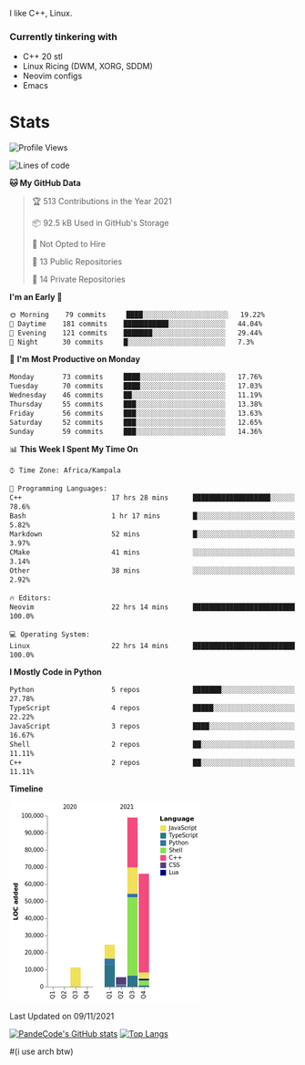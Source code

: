 I like C++, Linux.
### Currently tinkering with
 - C++ 20 stl
 - Linux Ricing (DWM, XORG, SDDM)
 - Neovim configs
 - Emacs

# Stats
<!--START_SECTION:waka-->
![Profile Views](http://img.shields.io/badge/Profile%20Views-8-blue)

![Lines of code](https://img.shields.io/badge/From%20Hello%20World%20I%27ve%20Written-206497%20lines%20of%20code-blue)

**🐱 My GitHub Data** 

> 🏆 513 Contributions in the Year 2021
 > 
> 📦 92.5 kB Used in GitHub's Storage 
 > 
> 🚫 Not Opted to Hire
 > 
> 📜 13 Public Repositories 
 > 
> 🔑 14 Private Repositories  
 > 
**I'm an Early 🐤** 

```text
🌞 Morning    79 commits     ████░░░░░░░░░░░░░░░░░░░░░   19.22% 
🌆 Daytime    181 commits    ███████████░░░░░░░░░░░░░░   44.04% 
🌃 Evening    121 commits    ███████░░░░░░░░░░░░░░░░░░   29.44% 
🌙 Night      30 commits     █░░░░░░░░░░░░░░░░░░░░░░░░   7.3%

```
📅 **I'm Most Productive on Monday** 

```text
Monday       73 commits     ████░░░░░░░░░░░░░░░░░░░░░   17.76% 
Tuesday      70 commits     ████░░░░░░░░░░░░░░░░░░░░░   17.03% 
Wednesday    46 commits     ██░░░░░░░░░░░░░░░░░░░░░░░   11.19% 
Thursday     55 commits     ███░░░░░░░░░░░░░░░░░░░░░░   13.38% 
Friday       56 commits     ███░░░░░░░░░░░░░░░░░░░░░░   13.63% 
Saturday     52 commits     ███░░░░░░░░░░░░░░░░░░░░░░   12.65% 
Sunday       59 commits     ███░░░░░░░░░░░░░░░░░░░░░░   14.36%

```


📊 **This Week I Spent My Time On** 

```text
⌚︎ Time Zone: Africa/Kampala

💬 Programming Languages: 
C++                      17 hrs 28 mins      ███████████████████░░░░░░   78.6% 
Bash                     1 hr 17 mins        █░░░░░░░░░░░░░░░░░░░░░░░░   5.82% 
Markdown                 52 mins             █░░░░░░░░░░░░░░░░░░░░░░░░   3.97% 
CMake                    41 mins             ░░░░░░░░░░░░░░░░░░░░░░░░░   3.14% 
Other                    38 mins             ░░░░░░░░░░░░░░░░░░░░░░░░░   2.92%

🔥 Editors: 
Neovim                   22 hrs 14 mins      █████████████████████████   100.0%

💻 Operating System: 
Linux                    22 hrs 14 mins      █████████████████████████   100.0%

```

**I Mostly Code in Python** 

```text
Python                   5 repos             ███████░░░░░░░░░░░░░░░░░░   27.78% 
TypeScript               4 repos             █████░░░░░░░░░░░░░░░░░░░░   22.22% 
JavaScript               3 repos             ████░░░░░░░░░░░░░░░░░░░░░   16.67% 
Shell                    2 repos             ██░░░░░░░░░░░░░░░░░░░░░░░   11.11% 
C++                      2 repos             ██░░░░░░░░░░░░░░░░░░░░░░░   11.11%

```


**Timeline**

![Chart not found](https://raw.githubusercontent.com/PandeCode/PandeCode/main/charts/bar_graph.png) 


 Last Updated on 09/11/2021
<!--END_SECTION:waka-->
[![PandeCode's GitHub stats](https://github-readme-stats.vercel.app/api?username=PandeCode&theme=dracula&hide_border=true&show_icons=true)](https://github.com/anuraghazra/github-readme-stats)
[![Top Langs](https://github-readme-stats.vercel.app/api/top-langs/?username=PandeCode&layout=compact&theme=dracula&hide_border=true)](https://github.com/anuraghazra/github-readme-stats)


#(i use arch btw)
